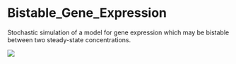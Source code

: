 # Bistable_Gene_Expression

Stochastic simulation of a model for gene expression which may be bistable between two steady-state concentrations.

![](GillespieSSA/TimeSeries.gif)